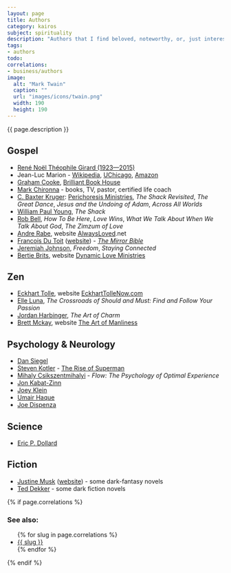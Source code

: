 ```yaml
---
layout: page
title: Authors
category: kairos
subject: spirituality
description: "Authors that I find beloved, noteworthy, or, just interesting."
tags:
- authors
todo:
correlations:
- business/authors
image:
  alt: "Mark Twain"
  caption: ""
  url: "images/icons/twain.png"
  width: 190
  height: 190
---
```


{{ page.description }}

Gospel
-----
- [René Noël Théophile Girard (1923—2015)](http://www.iep.utm.edu/girard/)
- Jean-Luc Marion - [Wikipedia](https://en.wikipedia.org/wiki/Jean-Luc_Marion), [UChicago](http://philosophy.uchicago.edu/faculty/marion.html), [Amazon](https://amazon.com/e/e/B001IXMWUY/)
- [Graham Cooke](https://twitter.com/GrahamCookeBBH), [Brilliant Book House](https://www.brilliantbookhouse.com/)
- [Mark Chironna](https://twitter.com/markchironna) - books, TV, pastor, certified life coach
- [C. Baxter Kruger](http://perichoresis.org/): [Perichoresis Ministries](http://perichoresis.org/), _The Shack Revisited_, _The Great Dance_, _Jesus and the Undoing of Adam_, _Across All Worlds_
- [William Paul Young](http://wmpaulyoung.com/paul-young-blog/), _The Shack_
- [Rob Bell](https://robbell.com/), _How To Be Here_, _Love Wins_, _What We Talk About When We Talk About God_, _The Zimzum of Love_
- [Andre Rabe](https://mobile.twitter.com/AndreRabe1), website [AlwaysLoved](http://alwaysloved.net/).net
- [Francois Du Toit](https://mobile.twitter.com/francoislydia) ([website](http://www.mirrorword.net/)) - _[The Mirror Bible](http://www.mirrorbible.com/)_
- [Jeremiah Johnson](https://twitter.com/gracepoint555), _Freedom_, _Staying Connected_
- [Bertie Brits](https://twitter.com/BertieBrits), website [Dynamic Love Ministries](https://www.dynamicministries.com/)

Zen
-----
- [Eckhart Tolle](https://twitter.com/EckhartTolle), website [EckhartTolleNow.com](http://www.eckharttollenow.com/)
- [Elle Luna](https://twitter.com/elleluna), _The Crossroads of Should and Must: Find and Follow Your Passion_
- [Jordan Harbinger](http://theartofcharm.com/jordan-harbinger/), _The Art of Charm_
- [Brett Mckay](https://twitter.com/brettmckay), website [The Art of Manliness](http://www.artofmanliness.com/)

Psychology & Neurology
-----
- [Dan Siegel](http://www.drdansiegel.com/)
- [Steven Kotler](https://mobile.twitter.com/steven_kotler) - [The Rise of Superman](http://riseofsuperman.com/)
- [Mihaly Csikszentmihalyi](https://amazon.com/e/e/B000AQ1KVM/) - _Flow: The Psychology of Optimal Experience_
- [Jon Kabat-Zinn](http://www.mindfulnesscds.com/pages/about-the-author)
- [Joey Klein](https://twitter.com/JoeyKleinCT)
- [Umair Haque](https://umairhaque.com/)
- [Joe Dispenza](https://twitter.com/DrJoeDispenza)

Science
-----
- [Eric P. Dollard](http://ericpdollard.com/)

Fiction
-----
- [Justine Musk](https://twitter.com/justinemusk) ([website](http://justinemusk.com/)) - some dark-fantasy novels
- [Ted Dekker](http://teddekker.com/) - some dark fiction novels

{% if page.correlations %}

### See also:

<ul class="correlations">
  {% for slug in page.correlations %}
    <li class=""><a href="{{ site.baseurl }}{{ slug }}.html">{{ slug }}</a></li>
  {% endfor %}
</ul>
{% endif %}
